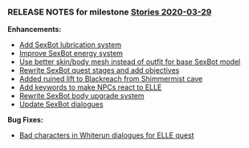 ### RELEASE NOTES for milestone [Stories 2020-03-29](https://github.com/SkyrimLL/SkLLmods/milestone/66?closed=1) 
**Enhancements:** 
- [Add SexBot lubrication system](https://github.com/SkyrimLL/SkLLmods/issues/860)
- [Improve SexBot energy system](https://github.com/SkyrimLL/SkLLmods/issues/859)
- [Use better skin/body mesh instead of outfit for base SexBot model](https://github.com/SkyrimLL/SkLLmods/issues/843)
- [Rewrite SexBot quest stages and add objectives](https://github.com/SkyrimLL/SkLLmods/issues/842)
- [Added ruined lift to Blackreach from Shimmermist cave](https://github.com/SkyrimLL/SkLLmods/issues/835)
- [Add keywords to make NPCs react to ELLE](https://github.com/SkyrimLL/SkLLmods/issues/834)
- [Rewrite SexBot body upgrade system](https://github.com/SkyrimLL/SkLLmods/issues/833)
- [Update SexBot dialogues](https://github.com/SkyrimLL/SkLLmods/issues/832)

**Bug Fixes:** 
- [Bad characters in Whiterun dialogues for ELLE quest](https://github.com/SkyrimLL/SkLLmods/issues/831)

